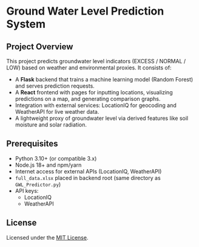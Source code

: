 # Ground Water Level Prediction System

## Project Overview

This project predicts groundwater level indicators (EXCESS / NORMAL / LOW) based on weather and environmental proxies. It consists of:
- A **Flask** backend that trains a machine learning model (Random Forest) and serves prediction requests.
- A **React** frontend with pages for inputting locations, visualizing predictions on a map, and generating comparison graphs.
- Integration with external services: LocationIQ for geocoding and WeatherAPI for live weather data.
- A lightweight proxy of groundwater level via derived features like soil moisture and solar radiation.

## Prerequisites

- Python 3.10+ (or compatible 3.x)
- Node.js 18+ and npm/yarn
- Internet access for external APIs (LocationIQ, WeatherAPI)
- `full_data.xlsx` placed in backend root (same directory as `GWL_Predictor.py`)
- API keys:
  - LocationIQ
  - WeatherAPI

## License

Licensed under the [MIT License](LICENSE).

